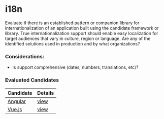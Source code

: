 # i18n

Evaluate if there is an established pattern or companion library for internationalization of an application built using the candidate framework or library. True internationalization support should enable easy localization for target audiences that vary in culture, region or language. Are any of the identified solutions used in production and by what organizations?

### Considerations:

- Is support comprehensive (dates, numbers, translations, etc)? 


### Evaluated Candidates

| Candidate           | Details               |
| ------------------- | --------------------- |
| [Angular](/angular) | [view](/angular/i18n) |
| [Vue.js](/vuejs)    | [view](/vuejs/i18n)   |
